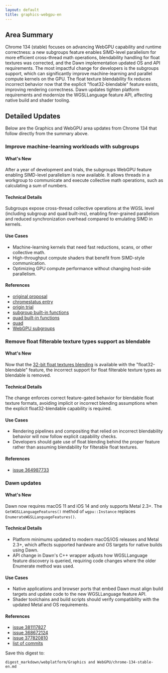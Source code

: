 ```yaml
---
layout: default
title: graphics-webgpu-en
---
```


## Area Summary

Chrome 134 (stable) focuses on advancing WebGPU capability and runtime correctness: a new subgroups feature enables SIMD-level parallelism for more efficient cross-thread math operations, blendability handling for float textures was corrected, and the Dawn implementation updated OS and API requirements. The most impactful change for developers is the subgroups support, which can significantly improve machine-learning and parallel compute kernels on the GPU. The float texture blendability fix reduces incorrect behavior now that the explicit "float32-blendable" feature exists, improving rendering correctness. Dawn updates tighten platform requirements and modernize the WGSLLanguage feature API, affecting native build and shader tooling.

## Detailed Updates

Below are the Graphics and WebGPU area updates from Chrome 134 that follow directly from the summary above.

### Improve machine-learning workloads with subgroups

#### What's New
After a year of development and trials, the subgroups WebGPU feature enabling SIMD-level parallelism is now available. It allows threads in a workgroup to communicate and execute collective math operations, such as calculating a sum of numbers.

#### Technical Details
Subgroups expose cross-thread collective operations at the WGSL level (including subgroup and quad built-ins), enabling finer-grained parallelism and reduced synchronization overhead compared to emulating SIMD in kernels.

#### Use Cases
- Machine-learning kernels that need fast reductions, scans, or other collective math.
- High-throughput compute shaders that benefit from SIMD-style communication.
- Optimizing GPU compute performance without changing host-side parallelism.

#### References
- [original proposal](https://github.com/gpuweb/gpuweb/blob/main/proposals/subgroups.md)
- [chromestatus entry](https://chromestatus.com/feature/5126409856221184)
- [origin trial](https://developer.chrome.com/origintrials/#/view_trial/4130363808252166145)
- [subgroup built-in functions](https://gpuweb.github.io/gpuweb/wgsl/#subgroup-builtin-functions)
- [quad built-in functions](https://gpuweb.github.io/gpuweb/wgsl/#quad-builtin-functions)
- [quad](https://gpuweb.github.io/gpuweb/wgsl/#quad)
- [WebGPU subgroups](https://codepen.io/web-dot-dev/pen/emOqWQJ)

### Remove float filterable texture types support as blendable

#### What's New
Now that the [32-bit float textures blending](/blog/new-in-webgpu-132#32-bit_float_textures_blending) is available with the "float32-blendable" feature, the incorrect support for float filterable texture types as blendable is removed.

#### Technical Details
The change enforces correct feature-gated behavior for blendable float texture formats, avoiding implicit or incorrect blending assumptions when the explicit float32-blendable capability is required.

#### Use Cases
- Rendering pipelines and compositing that relied on incorrect blendability behavior will now follow explicit capability checks.
- Developers should gate use of float blending behind the proper feature rather than assuming blendability for filterable float textures.

#### References
- [issue 364987733](https://issues.chromium.org/issues/364987733)

### Dawn updates

#### What's New
Dawn now requires macOS 11 and iOS 14 and only supports Metal 2.3+. The `GetWGSLLanguageFeatures()` method of `wgpu::Instance` replaces `EnumerateWGSLLanguageFeatures()`.

#### Technical Details
- Platform minimums updated to modern macOS/iOS releases and Metal 2.3+, which affects supported hardware and OS targets for native builds using Dawn.
- API change in Dawn's C++ wrapper adjusts how WGSLLanguage feature discovery is queried, requiring code changes where the older Enumerate method was used.

#### Use Cases
- Native applications and browser ports that embed Dawn must align build targets and update code to the new WGSLLanguage feature API.
- Shader toolchains and build scripts should verify compatibility with the updated Metal and OS requirements.

#### References
- [issue 381117827](https://crbug.com/381117827)
- [issue 368672124](https://issues.chromium.org/issues/368672124)
- [issue 377820810](https://issues.chromium.org/issues/377820810)
- [list of commits](https://dawn.googlesource.com/dawn/+log/chromium/6943..chromium/6998?n=1000)

Save this digest to:
```text
digest_markdown/webplatform/Graphics and WebGPU/chrome-134-stable-en.md
